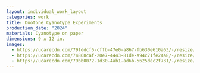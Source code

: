 ```yaml
---
layout: individual_work_layout
categories: work
title: Duotone Cyanotype Experiments
production_date: "2024"
materials: Cyanotype on paper
dimensions: 9 x 12 in.
images:
  - https://ucarecdn.com/79fddcf6-cffb-47e0-a867-fb630e610a63/-/resize/2400/-/quality/lightest/-/format/auto/
  - https://ucarecdn.com/74868caf-20e7-4443-81de-a94c71fe24a8/-/resize/2400/-/quality/lightest/-/format/auto/
  - https://ucarecdn.com/79bb0072-1d30-4ab1-ad6b-5625dec2f731/-/resize/2400/-/quality/lightest/-/format/auto/
---
```

